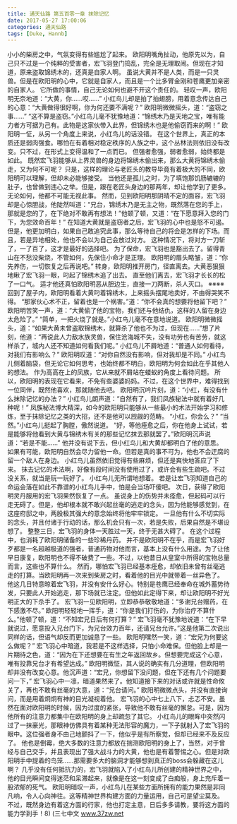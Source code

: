 ```yaml
---
title: 通天仙路 第五百零一章 抹除记忆
date: 2017-05-27 17:00:06
categories: 通天仙路
tags: [Duke, Hannb]
---
```


小小的柴房之中，气氛变得有些尴尬了起来。
欧阳明嘴角扯动，他原先以为，自己只不过是一个纯粹的受害者，宏飞羽登门捣乱，完全是无理取闹。但现在才知道，原来盗取锦绣木的，还真是自家人啊。
虽说大黄并不是人类，而是一只灵兽。但是在欧阳明的心中，它就是自家人，而且是一个比多臂金刚和苍鹰更加亲密的自家人。
它所做的事情，自己无论如何也避不开这个责任的。
轻叹一声，欧阳明无奈地道：“大黄，你……哎……”
小红鸟儿却是拍了拍翅膀，用着意念传达自己的心意：“大黄做得很好啊，你为何还要不满呢？”
欧阳明微微摇头，道：“盗窃之事……”
“这不算是盗窃。”小红鸟儿毫不犹豫地道：“锦绣木乃是天地之宝，唯有能力者方可据为己有。此物是这家伙带入此界，但锦绣木也是他偷窃而来的啊！”
欧阳明一怔，从另一个角度上来说，小红鸟儿的话没错。
在这个世界上，真正的本质还是弱肉强食。哪怕在有着相对稳定秩序的人族之中，这个丛林法则依旧没有改变。只不过，在形式上变得温和了一点而已。
但强者愈强，弱者愈弱，始终都是如此。
既然宏飞羽能够从上界灵兽的身边将锦绣木偷出来，那么大黄将锦绣木偷走，又为何不可呢？
只是，这样的理论与老匠头的教导毕竟有着极大的不同，欧阳明可以理解，但却未必能够接受。
当他还是孤儿之时，为了填饱那饥肠辘辘的肚子，也曾做到违心之举。但是，跟在老匠头身边的那两年，却让他学到了更多。
无论如何，他都不可能无视此事。
然而，见到欧阳明那阴晴不定的面容，宏飞羽却是心惊胆战，他陡然叫道：“兄台，锦绣木乃是无主之物，既然落在您的手上，那就是您的了，在下绝对不敢再有想法！”他顿了顿，又道：“在下愿意拜入您的门下，为您效命百年！”
在知道大黄就是盗窃者之后，宏飞羽的心中也是怒不可遏。但是，他更加明白，如果自己敢追究此事，那么等待自己的将会是怎样的下场。而且，若是异地相处，他也不会以为自己会放过对方。
这种情况下，将对方一刀斩了，一了百了，这才是最好的选择吧。
为了保命，宏飞羽也是豁出去了。留得青山在不愁没柴烧，不管如何，先保住小命才是正理。
欧阳明的眉头略皱，道：“你先养伤，一切恢复之后再说吧。”
转身，欧阳明推开房门，径直离去。大黄恶狠狠地瞅了宏飞羽一眼，叼起了锦绣木追了出去。
直至他们离去，宏飞羽才长长的松了一口气。
适才他还真怕欧阳明恶从胆边生，直接一刀两断，杀人灭口。
※※※※
回到了屋子内，欧阳明看着大黄叼着锦绣木，上来摇头摆尾地卖好，不由得哭笑不得。
“那家伙心术不正，留着也是一个祸害。”道：“你不会真的想要将他留下吧？”
欧阳明苦笑一声，道：“大黄偷了他的宝物，我们还与他结仇，这样的人留在身边太危险了。”
“简单，一把火烧了就是。”小红鸟儿毫不在意地说道。
欧阳明微微摇头，道：“如果大黄未曾盗取锦绣木，就算杀了他也不为过，但现在……”想了片刻，他道：“再说此人力敌水族灵兽，保住沧海城不失，没有功劳也有苦劳，就这样杀了，城内人还不知道如何看我们呢。”
小红鸟儿不屑地道：“普通人如何看待，对我们有影响么？”
欧阳明叹道：“对你自然没有影响，但对我却是不同。”
小红鸟儿侧着脑袋，但无论它如何思考，也始终都不明白，欧阳明为何会如此在乎其他人的想法。
作为高高在上的凤族，它从来就不屑站在蝼蚁的角度上看待问题。
所以，欧阳明的表现在它看来，不免有些婆婆妈妈。不过，在这个世界中，难得找到一位同伴，既然他喜欢，那就随他去吧。
欧阳明沉吟片刻，道：“小红，有没有什么抹除记忆的办法？”
小红鸟儿朗声道：“自然有了，我们凤族秘法中就有着好几种呢！”
凤族秘法博大精深，如今的欧阳明只能够从一些最小的术法开始学习和修炼，至于抹除记忆之类的大招，还不是他可以觊觎的范畴。
“小红，你会么？”
“当然。”小红鸟儿挺起了胸膛，傲然说道。
“好，等他痊愈之后，你在他身上试试，若是能够将他看到大黄与锦绣木有关的那些记忆抹去那就罢了。”欧阳明沉声说道：“若是不能……”
他并没有说下去，但小红鸟儿和大黄却都明白了他的意思。
如果有可能，欧阳明自然会尽力留他一命。但若是真的事不可为，他也不会迂腐的留一个敌人在身边。
小红鸟儿虽然依旧觉得有些麻烦，但还是爽快地答应了下来。
抹去记忆的术法啊，好像有段时间没有使用过了，或许会有些生疏吧。不过没关系，就当是玩一玩好了。
小红鸟儿无所谓地想着。
若是让宏飞羽知道自己的命运会落在如此不靠谱的小红鸟儿手中，怕是会当场吓傻吧。
次日，获得了欧阳明灵丹服用的宏飞羽果然恢复了一点。
虽说身上的伤势并未痊愈，但起码可以行走无碍了。但是，他却根本就不敢兴起丝毫的逃走的念头，因为他能够感觉到，在这座府邸之中，两股极其强大的意念始终将他牢牢锁定。
一旦他有什么不切实际的念头，并且付诸于行动的话，那么机会只有一次，若是失败，后果自然是不堪设想了。
整整三日，宏飞羽的身体一天胜过一天，终于无甚大碍了。
在这个过程中，也消耗了欧阳明储备的一些珍稀丹药。
并不是欧阳明不在乎，而是宏飞羽好歹都是一名超越极道的强者，普通药物对他而言，基本上没有什么用途。为了让他早日康复，欧阳明也不得不破费了一些。不过，以他昔日从皇室中所得的宝物总量而言，这些也不算什么。
然而，哪怕宏飞羽已经基本痊愈，却依旧未曾有丝毫逃走的打算。当欧阳明再一次来到柴房之时，看着他的目光中就带着一丝异色了。
他这几日特意晾着宏飞羽，并没有安什么好心。特别是苍鹰已经奉命在城外蓄势待发，只要此人开始逃走，那下场就已注定。但他如此定得下来，却让欧阳明不好光明正大的下杀手了。
宏飞羽一见欧阳明，立即恭恭敬敬地道：“多谢兄台赠药，在下感激不尽。”
欧阳明轻轻地一挥手，道：“你是我们打伤的，为你治疗不算什么。”他顿了顿，道：“不知宏兄日后有何打算？”
宏飞羽毫不犹豫地说道：“在下早就说过，愿意投入兄台门下，为兄台效力百年，还请兄台允许。”这是他第二次说出同样的话，但语气却反而更加诚恳了一些。
欧阳明嘿然一笑，道：“宏兄为何要这么做呢？”
宏飞羽心中暗道，我若是不这样选择，只怕小命难保。但他脸上却是一片期待之色，道：“因为在下还想要在有生之年返回故乡。但想要完成这个心意，唯有投靠兄台才有希望达成。”
欧阳明微怔，其人说的确实有几分道理，但欧阳明却并没有改变心意。他沉声道：“宏兄，你想留下没问题，但在下还有几个问题要问一下，”
宏飞羽心中一凛，暗道果然来了。他知道接下来的对话或许就是性命攸关了，再也不敢有丝毫的大意，道：“兄台请问。”
欧阳明微微点头，并没有直接询问，而是用着炯炯有神的目光凝视着他。
宏飞羽的心中七上八下，忐忑不安。虽然在面对欧阳明的时候，因为过度的紧张，导致他不敢有丝毫的懈怠。可是，因为他所有的注意力都集中在欧阳明的身上却疏忽了其它。
小红鸟儿的眼眸中突然闪过了一抹豪光，那眼神仿佛具有着某种无法形容的魔力，一下子就射入了宏飞羽的眼中。这位强者身不由己地颤抖了一下，他似乎是有所察觉，但却已经来不及反应了。
他也是倒霉，绝大多数的注意力都放在揣测欧阳明的身上了，当然，对于曾经与自己交手，并且表现出了强大战斗力的大黄，他也是有着警惕之心。但是对欧阳明手中提着的鸟笼……那需要多大的脑洞才能够想到真正的boss会躲藏在这儿啊？
几乎没有任何抵抗力的，宏飞羽就陷入了小红鸟儿所创建的精神世界之中，他的目光瞬间变得迷茫和呆滞起来，就像是在这一刻变成了白痴般，身上充斥着一股浓郁的死气。
欧阳明暗叹一声，小红鸟儿在某些方面所拥有的能力果然是非同凡响，令人心向神往。这等精神世界构建方面的力量运用，自己可是望尘莫及。
不过，既然身边有着这方面的行家，他也打定主意，日后多多请教，要将这方面的能力学到手！8)
(三七中文 www.37zw.net